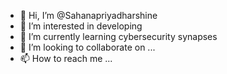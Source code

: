 - 👋 Hi, I’m @Sahanapriyadharshine
- 👀 I’m interested in developing 
- 🌱 I’m currently learning cybersecurity synapses
- 💞️ I’m looking to collaborate on ...
- 📫 How to reach me ...

<!---
Sahanapriyadharshine/Sahanapriyadharshine is a ✨ special ✨ repository because its `README.md` (this file) appears on your GitHub profile.
You can click the Preview link to take a look at your changes.
--->
